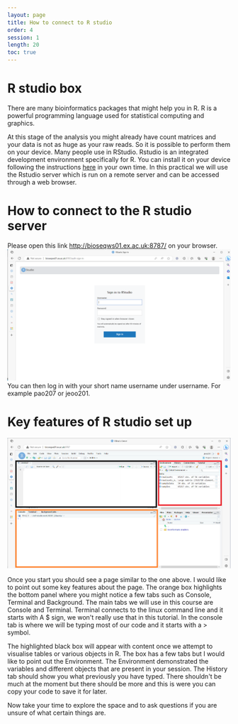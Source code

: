```yaml
---
layout: page
title: How to connect to R studio
order: 4
session: 1
length: 20
toc: true
---
```

# R studio box
There are many bioinformatics packages that might help you in R. R is a powerful programming language used for statistical computing and graphics.  

At this stage of the analysis you might already have count matrices and your data is not as huge as your raw reads. So it is possible to perform them on your device. Many people use in RStudio. Rstudio is an integrated development environment specifically for R. You can install it on your device following the instructions [here](https://posit.co/download/rstudio-desktop/) in your own time. In this practical we will use the Rstudio server which is run on a remote server and can be accessed through a web browser.

# How to connect to the R studio server

Please open this link <http://bioseqws01.ex.ac.uk:8787/> on your browser.
![r_studio_login](../images/r_stuio_login_page.PNG)You can then log in with your short name username under username. For example pao207 or jeoo201.


# Key features of R studio set up
![r_studio_start_page](../images/r_studio_page_1_edited.png)

Once you start you should see a page similar to the one above. I would like to point out some key features about the page. The orange box highlights the bottom panel where you might notice a few tabs such as Console, Terminal and Background. The main tabs we will use in this course are Console and Terminal. Terminal connects to the linux command line and it starts with  A $ sign, we won't really use that in this tutorial. In the console tab is where we will be typing most of our code and it starts with a > symbol.

The highlighted black box will appear with content once we attempt to visualise tables or various objects in R. The box has a few tabs but I would like to point out the Environment. The Environment demonstrated the variables and different objects that are present in your session. The History tab should show you what previously you have typed. There shouldn't be much at the moment but there should be more and this is were you can copy your code to save it for later.

Now take your time to explore the space and to ask questions if you are unsure of what certain things are. 
